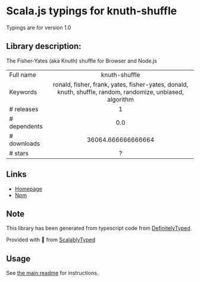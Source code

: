 
# Scala.js typings for knuth-shuffle

Typings are for version 1.0

## Library description:
The Fisher-Yates (aka Knuth) shuffle for Browser and Node.js

|                    |                 |
| ------------------ | :-------------: |
| Full name          | knuth-shuffle |
| Keywords           | ronald, fisher, frank, yates, fisher-yates, donald, knuth, shuffle, random, randomize, unbiased, algorithm |
| # releases         | 1 |
| # dependents       | 0.0 |
| # downloads        | 36064.666666666664 |
| # stars            | ? |

## Links
- [Homepage](https://git.coolaj86.com/coolaj86/knuth-shuffle.js)
- [Npm](https://www.npmjs.com/package/knuth-shuffle)
    


## Note
This library has been generated from typescript code from [DefinitelyTyped](https://definitelytyped.org).

Provided with :purple_heart: from [ScalablyTyped](https://github.com/oyvindberg/ScalablyTyped)

## Usage
See [the main readme](../../readme.md) for instructions.


